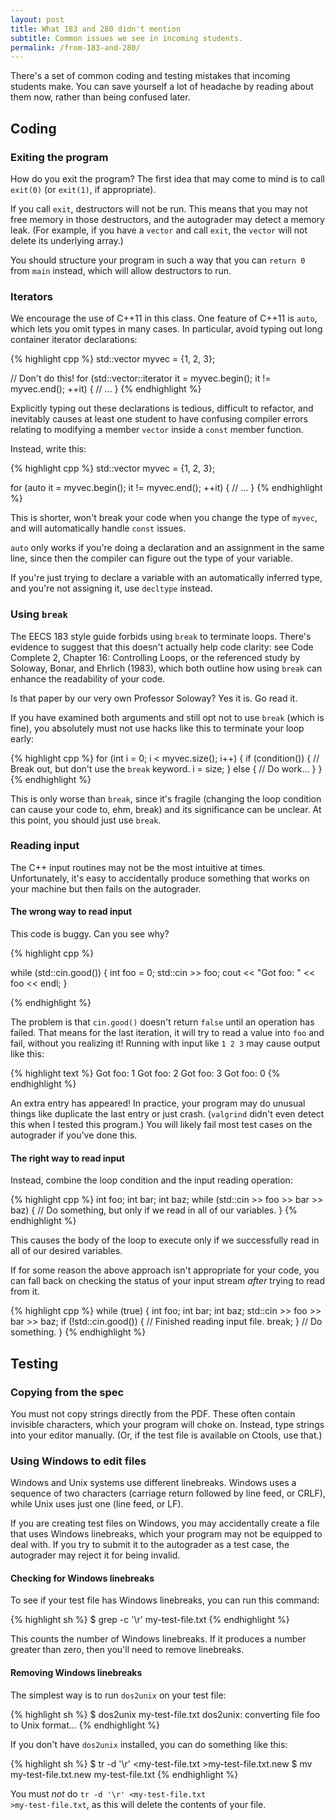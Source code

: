 ```yaml
---
layout: post
title: What 183 and 280 didn't mention
subtitle: Common issues we see in incoming students.
permalink: /from-183-and-280/
---
```


There's a set of common coding and testing mistakes that incoming students make.
You can save yourself a lot of headache by reading about them now, rather than
being confused later.

## Coding

### Exiting the program

How do you exit the program? The first idea that may come to mind is to call
`exit(0)` (or `exit(1)`, if appropriate).

If you call `exit`, destructors will not be run. This means that you may not
free memory in those destructors, and the autograder may detect a memory leak.
(For example, if you have a `vector` and call `exit`, the `vector` will not
delete its underlying array.)

You should structure your program in such a way that you can `return 0` from
`main` instead, which will allow destructors to run.

### Iterators

We encourage the use of C++11 in this class. One feature of C++11 is `auto`,
which lets you omit types in many cases. In particular, avoid typing out long
container iterator declarations:

{% highlight cpp %}
std::vector<int> myvec = {1, 2, 3};

// Don't do this!
for (std::vector<int>::iterator it = myvec.begin(); it != myvec.end(); ++it) {
    // ...
}
{% endhighlight %}

Explicitly typing out these declarations is tedious, difficult to refactor, and
inevitably causes at least one student to have confusing compiler errors
relating to modifying a member `vector` inside a `const` member function.

Instead, write this:

{% highlight cpp %}
std::vector<int> myvec = {1, 2, 3};

for (auto it = myvec.begin(); it != myvec.end(); ++it) {
    // ...
}
{% endhighlight %}

This is shorter, won't break your code when you change the type of `myvec`, and
will automatically handle `const` issues.

<aside class="aside-info"><p>

<code>auto</code> only works if you're doing a declaration and an assignment in
the same line, since then the compiler can figure out the type of your variable.

</p><p>

If you're just trying to declare a variable with an automatically inferred type,
and you're not assigning it, use <code>decltype</code> instead.

</p></aside>

### Using <code>break</code>

The EECS 183 style guide forbids using `break` to terminate loops. There's
evidence to suggest that this doesn't actually help code clarity: see Code
Complete 2, Chapter 16: Controlling Loops, or the referenced study by Soloway,
Bonar, and Ehrlich (1983), which both outline how using `break` can enhance the
readability of your code.

<aside class="aside-info"><p>

Is that paper by our very own Professor Soloway? Yes it is. Go read it.

</p></aside>

If you have examined both arguments and still opt not to use `break` (which is
fine), you absolutely must not use hacks like this to terminate your loop early:

{% highlight cpp %}
for (int i = 0; i < myvec.size(); i++) {
    if (condition()) {
        // Break out, but don't use the `break` keyword.
        i = size;
    } else {
        // Do work...
    }
}
{% endhighlight %}

This is only worse than `break`, since it's fragile (changing the loop condition
can cause your code to, ehm, break) and its significance can be unclear. At this
point, you should just use `break`.

### Reading input

The C++ input routines may not be the most intuitive at times. Unfortunately,
it's easy to accidentally produce something that works on your machine but then
fails on the autograder.

#### The wrong way to read input

This code is buggy. Can you see why?

{% highlight cpp %}

while (std::cin.good()) {
    int foo = 0;
    std::cin >> foo;
    cout << "Got foo: " << foo << endl;
}

{% endhighlight %}

The problem is that `cin.good()` doesn't return `false` until an operation has
failed. That means for the last iteration, it will try to read a value into
`foo` and fail, without you realizing it! Running with input like `1 2 3` may
cause output like this:

{% highlight text %}
Got foo: 1
Got foo: 2
Got foo: 3
Got foo: 0
{% endhighlight %}

An extra entry has appeared! In practice, your program may do unusual things
like duplicate the last entry or just crash. (`valgrind` didn't even detect this
when I tested this program.) You will likely fail most test cases on the
autograder if you've done this.

#### The right way to read input

Instead, combine the loop condition and the input reading operation:

{% highlight cpp %}
int foo;
int bar;
int baz;
while (std::cin >> foo >> bar >> baz) {
    // Do something, but only if we read in all of our variables.
}
{% endhighlight %}

This causes the body of the loop to execute only if we successfully read in all
of our desired variables.

If for some reason the above approach isn't appropriate for your code, you can
fall back on checking the status of your input stream *after* trying to read
from it.

{% highlight cpp %}
while (true) {
    int foo;
    int bar;
    int baz;
    std::cin >> foo >> bar >> baz;
    if (!std::cin.good()) {
        // Finished reading input file.
        break;
    }
    // Do something.
}
{% endhighlight %}
  

## Testing

### Copying from the spec

You must not copy strings directly from the PDF. These often contain invisible
characters, which your program will choke on. Instead, type strings into your
editor manually. (Or, if the test file is available on Ctools, use that.)

### Using Windows to edit files

Windows and Unix systems use different linebreaks. Windows uses a sequence of
two characters (carriage return followed by line feed, or CRLF), while Unix uses
just one (line feed, or LF).

If you are creating test files on Windows, you may accidentally create a file
that uses Windows linebreaks, which your program may not be equipped to deal
with. If you try to submit it to the autograder as a test case, the autograder
may reject it for being invalid.

#### Checking for Windows linebreaks

To see if your test file has Windows linebreaks, you can run this command:

{% highlight sh %}
$ grep -c '\r' my-test-file.txt
{% endhighlight %}

This counts the number of Windows linebreaks. If it produces a number greater
than zero, then you'll need to remove linebreaks.

#### Removing Windows linebreaks

The simplest way is to run `dos2unix` on your test file:

{% highlight sh %}
$ dos2unix my-test-file.txt
dos2unix: converting file foo to Unix format...
{% endhighlight %}

If you don't have `dos2unix` installed, you can do something like this:

{% highlight sh %}
$ tr -d '\r' <my-test-file.txt >my-test-file.txt.new
$ mv my-test-file.txt.new my-test-file.txt
{% endhighlight %}

<aside class="aside-warning"><p>

You must <em>not</em> do <code>tr -d '\r' &lt;my-test-file.txt
&gt;my-test-file.txt</code>, as this will delete the contents of your file.

</p></aside>
